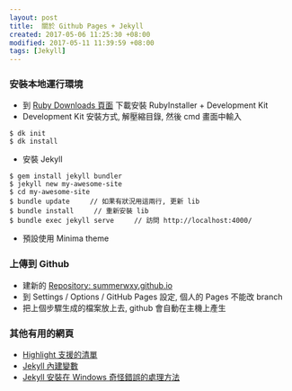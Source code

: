```yaml
---
layout: post
title:  關於 Github Pages + Jekyll
created: 2017-05-06 11:25:30 +08:00
modified: 2017-05-11 11:39:59 +08:00
tags: [Jekyll]
---
```


### 安裝本地運行環境

* 到 [Ruby Downloads 頁面](http://rubyinstaller.org/downloads/) 下載安裝 RubyInstaller + Development Kit
* Development Kit 安裝方式, 解壓縮目錄, 然後 cmd 畫面中輸入
```
$ dk init
$ dk install
```

* 安裝 Jekyll
```
$ gem install jekyll bundler
$ jekyll new my-awesome-site
$ cd my-awesome-site
$ bundle update     // 如果有狀況用這兩行, 更新 lib
$ bundle install     // 重新安裝 lib
$ bundle exec jekyll serve     // 訪問 http://localhost:4000/
```

* 預設使用 Minima theme

### 上傳到 Github

* 建新的 [Repository: summerwxy.github.io](https://github.com/summerwxy/summerwxy.github.io)
* 到 Settings / Options / GitHub Pages 設定, 個人的 Pages 不能改 branch
* 把上個步驟生成的檔案放上去, github 會自動在主機上產生

### 其他有用的網頁

* [Highlight 支援的清單](https://haisum.github.io/2014/11/07/jekyll-pygments-supported-highlighters/)
* [Jekyll 內建變數](https://jekyllrb.com/docs/variables/)
* [Jekyll 安裝在 Windows 奇怪錯誤的處理方法](https://github.com/mzlogin/mzlogin.github.io/wiki/Problems-and-solutions-when-run-Jekyll-on-Windows)


